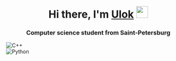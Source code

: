 <h1 align="center">Hi there, I'm <a href="https://github.com/IUlok" target="_blank">Ulok</a> 
<img src="https://github.com/blackcater/blackcater/raw/main/images/Hi.gif" height="32"/></h1>
<h3 align="center">Computer science student from Saint-Petersburg</h3>

![C++](https://img.shields.io/badge/c++-%2300599C.svg?style=for-the-badge&logo=c%2B%2B&logoColor=white)\
![Python](https://img.shields.io/badge/python-3670A0?style=for-the-badge&logo=python&logoColor=ffdd54)
